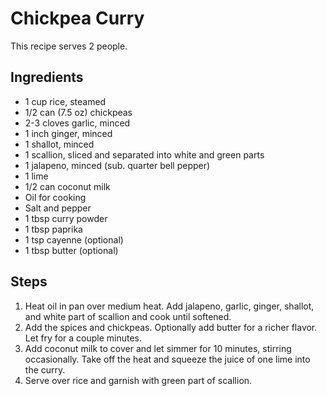 # Chickpea Curry

This recipe serves 2 people.

## Ingredients

- 1 cup rice, steamed
- 1/2 can (7.5 oz) chickpeas
- 2-3 cloves garlic, minced
- 1 inch ginger, minced
- 1 shallot, minced
- 1 scallion, sliced and separated into white and green parts
- 1 jalapeno, minced (sub. quarter bell pepper)
- 1 lime
- 1/2 can coconut milk
- Oil for cooking
- Salt and pepper
- 1 tbsp curry powder
- 1 tbsp paprika
- 1 tsp cayenne (optional)
- 1 tbsp butter (optional)

## Steps

1. Heat oil in pan over medium heat. Add jalapeno, garlic, ginger, shallot, and white part of scallion and cook until softened.
2. Add the spices and chickpeas. Optionally add butter for a richer flavor. Let fry for a couple minutes.
3. Add coconut milk to cover and let simmer for 10 minutes, stirring occasionally. Take off the heat and squeeze the juice of one lime into the curry.
4. Serve over rice and garnish with green part of scallion.
